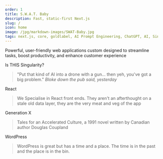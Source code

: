 ```yaml
---
order: 1
title: S.W.A.T. Baby
description: Fast, static-first Next.js
slug: /
icon: home
image: /jpg/markdown-images/SWAT-Baby.jpg
tags: next.js, core, goldlabel, AI Prompt Engineering, ChatGPT, AI, Singularity
---
```

Powerful, user-friendly web applications custom designed to streamline tasks, boost productivity, and enhance customer experience

Is THIS Singularity?

> "Put that kind of AI into a drone with a gun... then yeh, you've got a big problem." _Bloke down the pub said, yesterday_

React

> We Specialise in React front ends. They aren't an afterthought on a stale old data layer, they are the very meat and veg of the app

Generation X

> Tales for an Accelerated Culture, a 1991 novel written by Canadian author Douglas Coupland

WordPress

> WordPress is great but has a time and a place. The time is in the past and the place is in the bin.